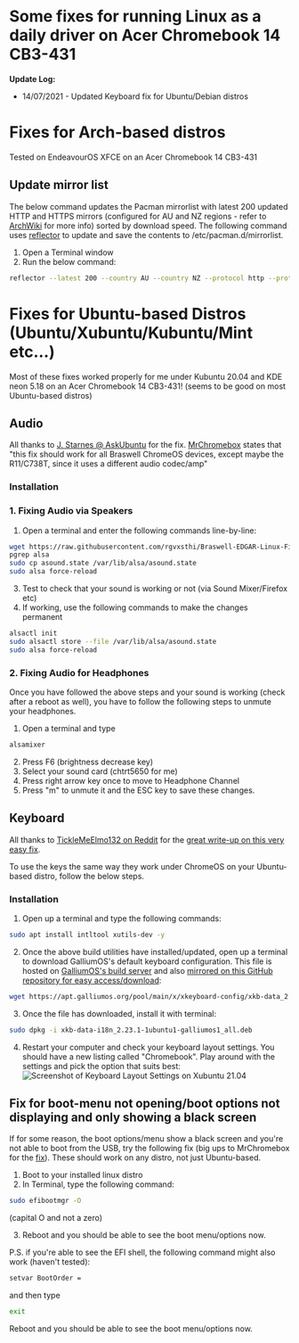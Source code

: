 

# Some fixes for running Linux as a daily driver on Acer Chromebook 14 CB3-431
**Update Log:**

 - 14/07/2021 - Updated Keyboard fix for Ubuntu/Debian distros
# Fixes for Arch-based distros
Tested on EndeavourOS XFCE on an Acer Chromebook 14 CB3-431

## Update mirror list
The below command updates the Pacman mirrorlist with latest 200 updated HTTP and HTTPS mirrors (configured for AU and NZ regions - refer to [ArchWiki](https://wiki.archlinux.org/index.php/Mirrors) for more info) sorted by download speed. The following command uses [reflector](https://wiki.archlinux.org/index.php/Reflector) to update and save the contents to /etc/pacman.d/mirrorlist.
1. Open a Terminal window
2. Run the below command:
```bash
reflector --latest 200 --country AU --country NZ --protocol http --protocol https --sort rate --save /etc/pacman.d/mirrorlist
```


# Fixes for Ubuntu-based Distros (Ubuntu/Xubuntu/Kubuntu/Mint etc...)
Most of these fixes worked properly for me under Kubuntu 20.04 and KDE neon 5.18 on an Acer Chromebook 14 CB3-431! (seems to be good on most Ubuntu-based distros)

## Audio
All thanks to [J. Starnes @ AskUbuntu](https://askubuntu.com/questions/974073/no-audio-on-acer-chromebook-14-under-ubuntu-17-10) for the fix. [MrChromebox](https://www.reddit.com/r/chrultrabook/comments/hji0sv/fix_for_audio_on_ubuntu_distros_2004/fwmd2h2?utm_source=share&utm_medium=web2x) states that "this fix should work for all Braswell ChromeOS devices, except maybe the R11/C738T, since it uses a different audio codec/amp"

### Installation
### 1. Fixing Audio via Speakers
1. Open a terminal and enter the following commands line-by-line:
```bash
wget https://raw.githubusercontent.com/rgvxsthi/Braswell-EDGAR-Linux-Fixes/master/asound.state
pgrep alsa
sudo cp asound.state /var/lib/alsa/asound.state
sudo alsa force-reload
````
3. Test to check that your sound is working or not (via Sound Mixer/Firefox etc)
4. If working, use the following commands to make the changes permanent
```bash
alsactl init
sudo alsactl store --file /var/lib/alsa/asound.state
sudo alsa force-reload
```
### 2. Fixing Audio for Headphones
Once you have followed the above steps and your sound is working (check after a reboot as well), you have to follow the following steps to unmute your headphones.
1. Open a terminal and type
```bash
alsamixer
```
2. Press F6 (brightness decrease key)
3. Select your sound card (chtrt5650 for me)
4. Press right arrow key once to move to Headphone Channel
5. Press "m" to unmute it and the ESC key to save these changes.


## Keyboard

All thanks to [TickleMeElmo132 on Reddit](https://www.reddit.com/user/TickleMeElmo132) for the [great write-up on this very easy fix](https://www.removeddit.com/r/GalliumOS/comments/nx25tq/install_chromebook_keyboard_on_ubuntu_and_debian/). 

To use the keys the same way they work under ChromeOS on your Ubuntu-based distro, follow the below steps.
### Installation
1. Open up a terminal and type the following commands:
```bash
sudo apt install intltool xutils-dev -y
```
2. Once the above build utilities have installed/updated, open up a terminal to download GalliumOS's default keyboard configuration. This file is hosted on [GalliumOS's build server](https://apt.galliumos.org/pool/main/x/xkeyboard-config/) and also [mirrored on this GitHub repository for easy access/download](https://github.com/rgvxsthi/Braswell-EDGAR-Linux-Fixes):
```bash
wget https://apt.galliumos.org/pool/main/x/xkeyboard-config/xkb-data_2.23.1-1ubuntu1-galliumos1_all.deb
```
3. Once the file has downloaded, install it with terminal:
```bash
sudo dpkg -i xkb-data-i18n_2.23.1-1ubuntu1-galliumos1_all.deb
```
4. Restart your computer and check your keyboard layout settings. You should have a new listing called "Chromebook". Play around with the settings and pick the option that suits best:
![Screenshot of Keyboard Layout Settings on Xubuntu 21.04](https://image.prntscr.com/image/loQ52BtPQDWN28I6U4su0g.png)


## Fix for boot-menu not opening/boot options not displaying and only showing a black screen
If for some reason, the boot options/menu show a black screen and you're not able to boot from the USB, try the following fix (big ups to MrChromebox for the [fix](https://www.reddit.com/r/coreboot/comments/fwl6wv/black_screen_when_selecting_boot_menu_or_boot/)). These should work on any distro, not just Ubuntu-based.
1. Boot to your installed linux distro 
2. In Terminal, type the following command:
```bash
sudo efibootmgr -O
```
(capital O and not a zero)

3. Reboot and you should be able to see the boot menu/options now.


P.S. if you're able to see the EFI shell, the following command might also work (haven't tested):
```bash
setvar BootOrder =
```
and then type
```bash
exit
```
Reboot and you should be able to see the boot menu/options now.
